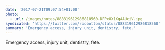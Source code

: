 ```yaml
---
date: '2017-07-21T09:07:54+01:00'
photo:
  - url: /images/notes/888319612986818560-DFPx8X1XgAAUciV.jpg
syndicated: 'https://twitter.com/roobottom/status/888319612986818560'
summary: 'Emergency access, injury unit, dentistry, fete.'
---
```

Emergency access, injury unit, dentistry, fete. 
